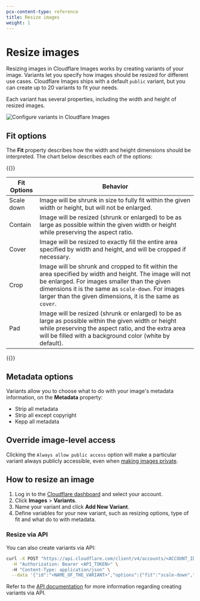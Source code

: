 ```yaml
---
pcx-content-type: reference
title: Resize images
weight: 1
---
```


# Resize images

Resizing images in Cloudflare Images works by creating variants of your image. Variants let you specify how images should be resized for different use cases. Cloudflare Images ships with a default `public` variant, but you can create up to 20 variants to fit your needs.

Each variant has several properties, including the width and height of resized images.

![Configure variants in Cloudflare Images](/images/static/variants.png)

## Fit options

The **Fit** property describes how the width and height dimensions should be interpreted. The chart below describes each of the options:

{{<table-wrap>}}

| Fit Options | Behavior |
| --- | --- |
| Scale down  | Image will be shrunk in size to fully fit within the given width or height, but will not be enlarged. |
| Contain     | Image will be resized (shrunk or enlarged) to be as large as possible within the given width or height while preserving the aspect ratio. |
| Cover       | Image will be resized to exactly fill the entire area specified by width and height, and will be cropped if necessary. |
| Crop        | Image will be shrunk and cropped to fit within the area specified by width and height. The image will not be enlarged. For images smaller than the given dimensions it is the same as `scale-down`. For images larger than the given dimensions, it is the same as `cover`. |
| Pad         | Image will be resized (shrunk or enlarged) to be as large as possible within the given width or height while preserving the aspect ratio, and the extra area will be filled with a background color (white by default). |

{{</table-wrap>}}

## Metadata options

Variants allow you to choose what to do with your image's metadata information, on the **Metadata** property:

- Strip all metadata
- Strip all except copyright
- Kepp all metadata

## Override image-level access

Clicking the `Always allow public access` option will make a particular variant always publicly accessible, even when [making images private](/images/cloudflare-images/make-an-image-private/). 

## How to resize an image

1. Log in to the [Cloudflare dashboard](https://dash.cloudflare.com/login) and select your account.
2. Click **Images** > **Variants**.
3. Name your variant and click **Add New Variant**.
4. Define variables for your new variant, such as resizing options, type of fit and what do to with metadata.

### Resize via API

You can also create variants via API:

```bash
curl -X POST "https://api.cloudflare.com/client/v4/accounts/<ACCOUNT_ID>/images/v1/variants" \
  -H "Authorization: Bearer <API_TOKEN>" \     
  -H "Content-Type: application/json" \
  --data '{"id":"<NAME_OF_THE_VARIANT>","options":{"fit":"scale-down","metadata":"none","width":1366,"height":768},"neverRequireSignedURLs":true}
```

Refer to the [API documentation](https://api.cloudflare.com/#cloudflare-images-variants-properties) for more information regarding creating variants via API.
